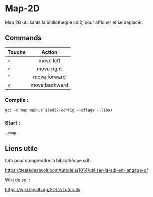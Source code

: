 # Map-2D
Map 2D utilisants la bibliothèque sdl2, pour afficher et se déplacer.

## Commands

| Touche        | Action        |
| ------------- |:-------------:|
| `<`           | move left     |
| `>`           | move right    |
| `^`           | move forward  |
| `v`           | move backward |
### Compile :
```
gcc -o map main.c $(sdl2-config --cflags --libs)
```
### Start :
```
./map
```

## Liens utile
tuto pour comprendre la bibliothèque sdl :

https://zestedesavoir.com/tutoriels/1014/utiliser-la-sdl-en-langage-c/

Wiki de sdl :

https://wiki.libsdl.org/SDL2/Tutorials
